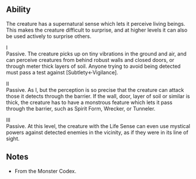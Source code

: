 ## Ability
The creature has a supernatural sense which lets it perceive living beings. This makes the creature difficult to surprise, and at higher levels it can also be used actively to surprise others.

I<br>Passive. The creature picks up on tiny vibrations in the ground and air, and can perceive creatures from behind robust walls and closed doors, or through meter thick layers of soil. Anyone trying to avoid being detected must pass a test against \[Subtlety←Vigilance\].

II<br>Passive. As I, but the perception is so precise that the creature can attack those it detects through the barrier. If the wall, door, layer of soil or similar is thick, the creature has to have a monstrous feature which lets it pass through the barrier, such as Spirit Form, Wrecker, or Tunneler.

III<br>Passive. At this level, the creature with the Life Sense can even use mystical powers against detected enemies in the vicinity, as if they were in its line of sight.
## Notes
* From the Monster Codex.
